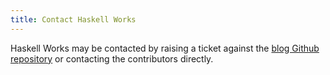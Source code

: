 ```yaml
---
title: Contact Haskell Works
---
```


Haskell Works may be contacted by raising a ticket against the
[blog Github repository](https://github.com/haskell-works/blog) or
contacting the contributors directly.
